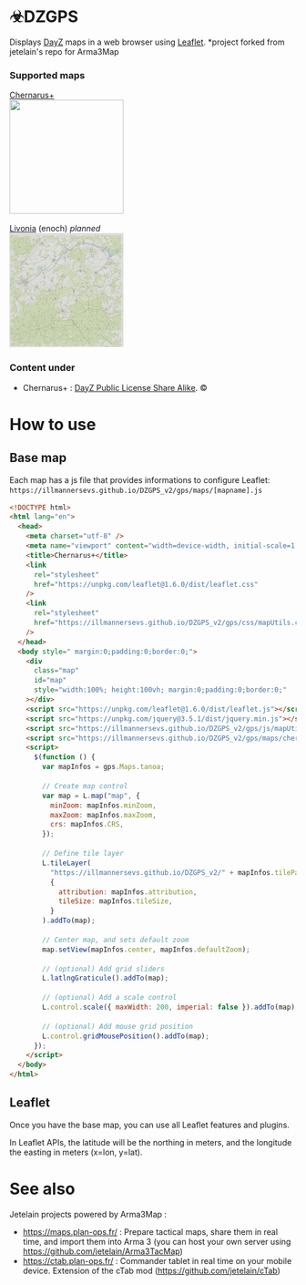 # ☣DZGPS

Displays [DayZ](https://dayz.com/) maps in a web browser using [Leaflet](https://leafletjs.com/).
*project forked from jetelain's repo for Arma3Map
### Supported maps
 [Chernarus+](chernarus.html)                                                        
 <a href="chernarus.html"><img src="maps/cherno/0/0/0.jpg" width="200" height="200" /></a> 

 [Livonia](enoch.html) (enoch)  *planned*                                                      
 <a href="enoch.html"><img src="maps/enoch/0/0/0.png" width="200" height="200" /></a>

### Content under
- Chernarus+ : [DayZ Public License Share Alike](https://www.bohemia.net/community/licenses/dayz-public-license-share-alike). &copy;

# How to use

## Base map

Each map has a js file that provides informations to configure Leaflet:
`https://illmannersevs.github.io/DZGPS_v2/gps/maps/[mapname].js`

```html
<!DOCTYPE html>
<html lang="en">
  <head>
    <meta charset="utf-8" />
    <meta name="viewport" content="width=device-width, initial-scale=1.0" />
    <title>Chernarus+</title>
    <link
      rel="stylesheet"
      href="https://unpkg.com/leaflet@1.6.0/dist/leaflet.css"
    />
    <link
      rel="stylesheet"
      href="https://illmannersevs.github.io/DZGPS_v2/gps/css/mapUtils.css"
    />
  </head>
  <body style=" margin:0;padding:0;border:0;">
    <div
      class="map"
      id="map"
      style="width:100%; height:100vh; margin:0;padding:0;border:0;"
    ></div>
    <script src="https://unpkg.com/leaflet@1.6.0/dist/leaflet.js"></script>
    <script src="https://unpkg.com/jquery@3.5.1/dist/jquery.min.js"></script>
    <script src="https://illmannersevs.github.io/DZGPS_v2/gps/js/mapUtils.js"></script>
    <script src="https://illmannersevs.github.io/DZGPS_v2/gps/maps/cherno.js"></script>
    <script>
      $(function () {
        var mapInfos = gps.Maps.tanoa;

        // Create map control
        var map = L.map("map", {
          minZoom: mapInfos.minZoom,
          maxZoom: mapInfos.maxZoom,
          crs: mapInfos.CRS,
        });

        // Define tile layer
        L.tileLayer(
          "https://illmannersevs.github.io/DZGPS_v2/" + mapInfos.tilePattern,
          {
            attribution: mapInfos.attribution,
            tileSize: mapInfos.tileSize,
          }
        ).addTo(map);

        // Center map, and sets default zoom
        map.setView(mapInfos.center, mapInfos.defaultZoom);

        // (optional) Add grid sliders
        L.latlngGraticule().addTo(map);

        // (optional) Add a scale control
        L.control.scale({ maxWidth: 200, imperial: false }).addTo(map);

        // (optional) Add mouse grid position
        L.control.gridMousePosition().addTo(map);
      });
    </script>
  </body>
</html>
```

## Leaflet

Once you have the base map, you can use all Leaflet features and plugins.

In Leaflet APIs, the latitude will be the northing in meters, and the longitude the easting in meters (x=lon, y=lat).


# See also

Jetelain projects powered by Arma3Map :

- https://maps.plan-ops.fr/ : Prepare tactical maps, share them in real time, and import them into Arma 3 (you can host your own server using https://github.com/jetelain/Arma3TacMap)
- https://ctab.plan-ops.fr/ : Commander tablet in real time on your mobile device. Extension of the cTab mod (https://github.com/jetelain/cTab)
